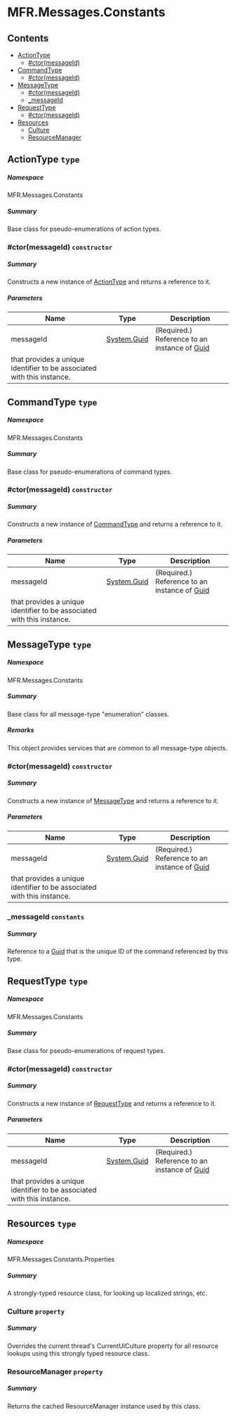 <a name='assembly'></a>
# MFR.Messages.Constants

## Contents

- [ActionType](#T-MFR-Messages-Constants-ActionType 'MFR.Messages.Constants.ActionType')
  - [#ctor(messageId)](#M-MFR-Messages-Constants-ActionType-#ctor-System-Guid- 'MFR.Messages.Constants.ActionType.#ctor(System.Guid)')
- [CommandType](#T-MFR-Messages-Constants-CommandType 'MFR.Messages.Constants.CommandType')
  - [#ctor(messageId)](#M-MFR-Messages-Constants-CommandType-#ctor-System-Guid- 'MFR.Messages.Constants.CommandType.#ctor(System.Guid)')
- [MessageType](#T-MFR-Messages-Constants-MessageType 'MFR.Messages.Constants.MessageType')
  - [#ctor(messageId)](#M-MFR-Messages-Constants-MessageType-#ctor-System-Guid- 'MFR.Messages.Constants.MessageType.#ctor(System.Guid)')
  - [_messageId](#F-MFR-Messages-Constants-MessageType-_messageId 'MFR.Messages.Constants.MessageType._messageId')
- [RequestType](#T-MFR-Messages-Constants-RequestType 'MFR.Messages.Constants.RequestType')
  - [#ctor(messageId)](#M-MFR-Messages-Constants-RequestType-#ctor-System-Guid- 'MFR.Messages.Constants.RequestType.#ctor(System.Guid)')
- [Resources](#T-MFR-Messages-Constants-Properties-Resources 'MFR.Messages.Constants.Properties.Resources')
  - [Culture](#P-MFR-Messages-Constants-Properties-Resources-Culture 'MFR.Messages.Constants.Properties.Resources.Culture')
  - [ResourceManager](#P-MFR-Messages-Constants-Properties-Resources-ResourceManager 'MFR.Messages.Constants.Properties.Resources.ResourceManager')

<a name='T-MFR-Messages-Constants-ActionType'></a>
## ActionType `type`

##### Namespace

MFR.Messages.Constants

##### Summary

Base class for pseudo-enumerations of action types.

<a name='M-MFR-Messages-Constants-ActionType-#ctor-System-Guid-'></a>
### #ctor(messageId) `constructor`

##### Summary

Constructs a new instance of
[ActionType](#T-MFR-Messages-Constants-ActionType 'MFR.Messages.Constants.ActionType')
and returns a
reference to it.

##### Parameters

| Name | Type | Description |
| ---- | ---- | ----------- |
| messageId | [System.Guid](http://msdn.microsoft.com/query/dev14.query?appId=Dev14IDEF1&l=EN-US&k=k:System.Guid 'System.Guid') | (Required.) Reference to an instance of [Guid](http://msdn.microsoft.com/query/dev14.query?appId=Dev14IDEF1&l=EN-US&k=k:System.Guid 'System.Guid')
that provides a unique identifier to be associated with this instance. |

<a name='T-MFR-Messages-Constants-CommandType'></a>
## CommandType `type`

##### Namespace

MFR.Messages.Constants

##### Summary

Base class for pseudo-enumerations of command types.

<a name='M-MFR-Messages-Constants-CommandType-#ctor-System-Guid-'></a>
### #ctor(messageId) `constructor`

##### Summary

Constructs a new instance of
[CommandType](#T-MFR-Messages-Constants-CommandType 'MFR.Messages.Constants.CommandType')
and returns a
reference to it.

##### Parameters

| Name | Type | Description |
| ---- | ---- | ----------- |
| messageId | [System.Guid](http://msdn.microsoft.com/query/dev14.query?appId=Dev14IDEF1&l=EN-US&k=k:System.Guid 'System.Guid') | (Required.) Reference to an instance of [Guid](http://msdn.microsoft.com/query/dev14.query?appId=Dev14IDEF1&l=EN-US&k=k:System.Guid 'System.Guid')
that provides a unique identifier to be associated with this instance. |

<a name='T-MFR-Messages-Constants-MessageType'></a>
## MessageType `type`

##### Namespace

MFR.Messages.Constants

##### Summary

Base class for all message-type "enumeration" classes.

##### Remarks

This object provides services that are common to all message-type objects.

<a name='M-MFR-Messages-Constants-MessageType-#ctor-System-Guid-'></a>
### #ctor(messageId) `constructor`

##### Summary

Constructs a new instance of
[MessageType](#T-MFR-Messages-Constants-MessageType 'MFR.Messages.Constants.MessageType')
and returns a
reference to it.

##### Parameters

| Name | Type | Description |
| ---- | ---- | ----------- |
| messageId | [System.Guid](http://msdn.microsoft.com/query/dev14.query?appId=Dev14IDEF1&l=EN-US&k=k:System.Guid 'System.Guid') | (Required.) Reference to an instance of [Guid](http://msdn.microsoft.com/query/dev14.query?appId=Dev14IDEF1&l=EN-US&k=k:System.Guid 'System.Guid')
that provides a unique identifier to be associated with this instance. |

<a name='F-MFR-Messages-Constants-MessageType-_messageId'></a>
### _messageId `constants`

##### Summary

Reference to a [Guid](http://msdn.microsoft.com/query/dev14.query?appId=Dev14IDEF1&l=EN-US&k=k:System.Guid 'System.Guid') that is the unique ID of
the command referenced by this type.

<a name='T-MFR-Messages-Constants-RequestType'></a>
## RequestType `type`

##### Namespace

MFR.Messages.Constants

##### Summary

Base class for pseudo-enumerations of request types.

<a name='M-MFR-Messages-Constants-RequestType-#ctor-System-Guid-'></a>
### #ctor(messageId) `constructor`

##### Summary

Constructs a new instance of
[RequestType](#T-MFR-Messages-Constants-RequestType 'MFR.Messages.Constants.RequestType')
and returns a
reference to it.

##### Parameters

| Name | Type | Description |
| ---- | ---- | ----------- |
| messageId | [System.Guid](http://msdn.microsoft.com/query/dev14.query?appId=Dev14IDEF1&l=EN-US&k=k:System.Guid 'System.Guid') | (Required.) Reference to an instance of [Guid](http://msdn.microsoft.com/query/dev14.query?appId=Dev14IDEF1&l=EN-US&k=k:System.Guid 'System.Guid')
that provides a unique identifier to be associated with this instance. |

<a name='T-MFR-Messages-Constants-Properties-Resources'></a>
## Resources `type`

##### Namespace

MFR.Messages.Constants.Properties

##### Summary

A strongly-typed resource class, for looking up localized strings, etc.

<a name='P-MFR-Messages-Constants-Properties-Resources-Culture'></a>
### Culture `property`

##### Summary

Overrides the current thread's CurrentUICulture property for all
  resource lookups using this strongly typed resource class.

<a name='P-MFR-Messages-Constants-Properties-Resources-ResourceManager'></a>
### ResourceManager `property`

##### Summary

Returns the cached ResourceManager instance used by this class.
